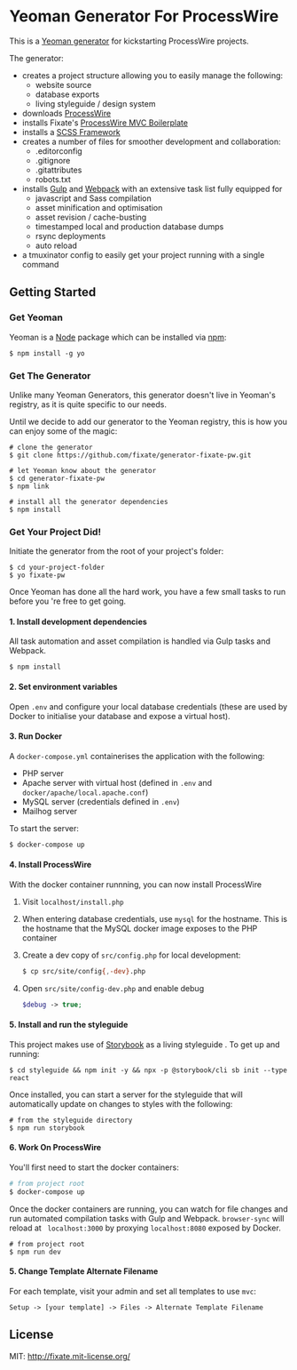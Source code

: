 # Yeoman Generator For ProcessWire

This is a [Yeoman generator](http://yeoman.io) for kickstarting ProcessWire
projects.

The generator:

- creates a project structure allowing you to easily manage the following:
	- website source
	- database exports
	- living styleguide / design system
- downloads [ProcessWire](http://processwire.com)
- installs Fixate's [ProcessWire MVC Boilerplate](http://github.com/fixate/pw-mvc-boilerplate)
- installs a [SCSS Framework](http://github.com/larrybotha/styleguide)
- creates a number of files for smoother development and collaboration:
	- .editorconfig
	- .gitignore
	- .gitattributes
	- robots.txt
- installs [Gulp](http://gulpjs.com) and [Webpack](https://webpack.js.org/) with an
  extensive task list fully equipped for
	- javascript and Sass compilation
	- asset minification and optimisation
	- asset revision / cache-busting
	- timestamped local and production database dumps
	- rsync deployments
	- auto reload
- a tmuxinator config to easily get your project running with a single command

## Getting Started

### Get Yeoman

Yeoman is a [Node](http://nodejs.org]) package which can be installed via [npm](http://npmks.org):

```
$ npm install -g yo
```

### Get The Generator

Unlike many Yeoman Generators, this generator doesn't live in Yeoman's registry, as
it is quite specific to our needs.

Until we decide to add our generator to the Yeoman registry, this is how you can enjoy
some of the magic:

```
# clone the generator
$ git clone https://github.com/fixate/generator-fixate-pw.git

# let Yeoman know about the generator
$ cd generator-fixate-pw
$ npm link

# install all the generator dependencies
$ npm install
```

### Get Your Project Did!

Initiate the generator from the root of your project's folder:

```
$ cd your-project-folder
$ yo fixate-pw
```

Once Yeoman has done all the hard work, you have a few small tasks to run before you
're free to get going.

#### 1. Install development dependencies

All task automation and asset compilation is handled via Gulp tasks and Webpack.

```shell
$ npm install
```

#### 2. Set environment variables

Open `.env` and configure your local database credentials (these are used by Docker
to initialise your database and expose a virtual host).

#### 3. Run Docker

A `docker-compose.yml` containerises the application with the following:

- PHP server
- Apache server with virtual host (defined in `.env` and
  `docker/apache/local.apache.conf`)
- MySQL server (credentials defined in `.env`)
- Mailhog server

To start the server:

```bash
$ docker-compose up
```

#### 4. Install ProcessWire

With the docker container runnning, you can now install ProcessWire

1. Visit `localhost/install.php`
2. When entering database credentials, use `mysql` for the hostname. This is the
   hostname that the MySQL docker image exposes to the PHP container
3. Create a dev copy of `src/config.php` for local development:

    ```bash
    $ cp src/site/config{,-dev}.php
    ```
4. Open `src/site/config-dev.php` and enable debug

    ```php
    $debug -> true;
    ```

#### 5. Install and run the styleguide

This project makes use of [Storybook](https://storybook.js.org/) as a living styleguide
. To get up and running:

```shell
$ cd styleguide && npm init -y && npx -p @storybook/cli sb init --type react
```

Once installed, you can start a server for the styleguide that will automatically
update on changes to styles with the following:

```shell
# from the styleguide directory
$ npm run storybook
```

#### 6. Work On ProcessWire

You'll first need to start the docker containers:

```bash
# from project root
$ docker-compose up
```

Once the docker containers are running, you can watch for file changes and run
automated compilation tasks with Gulp and Webpack. `browser-sync` will reload at `
localhost:3000` by proxying `localhost:8080` exposed by Docker.

```shell
# from project root
$ npm run dev
```

#### 5. Change Template Alternate Filename

For each template, visit your admin and set all templates to use `mvc`:

```
Setup -> [your template] -> Files -> Alternate Template Filename
```


## License

MIT: http://fixate.mit-license.org/
